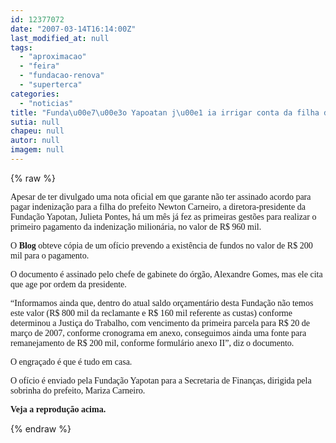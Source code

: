 ```yaml
---
id: 12377072
date: "2007-03-14T16:14:00Z"
last_modified_at: null
tags:
  - "aproximacao"
  - "feira"
  - "fundacao-renova"
  - "superterca"
categories:
  - "noticias"
title: "Funda\u00e7\u00e3o Yapoatan j\u00e1 ia irrigar conta da filha de Newton com R$ 200 mil na pr\u00f3xima ter\u00e7a-feira"
sutia: null
chapeu: null
autor: null
imagem: null
---
```

{% raw %}
<p><P><FONT face=Verdana>Apesar de ter divulgado uma nota oficial em que garante não ter assinado acordo para pagar indenização para a filha do prefeito Newton Carneiro, a diretora-presidente da Fundação Yapotan, Julieta Pontes, há um mês já fez as primeiras gestões para realizar o primeiro pagamento da indenização milionária, no valor de R$ 960 mil.</FONT></P></p>
<p><P><FONT face=Verdana>O <STRONG>Blog</STRONG> obteve cópia de um ofício prevendo a existência de fundos no valor de R$ 200 mil para o pagamento.</FONT></P></p>
<p><P><FONT face=Verdana>O documento é assinado pelo chefe de gabinete do órgão, Alexandre Gomes, mas ele cita que age por ordem da presidente.</FONT></P></p>
<p><P><FONT face=Verdana>“Informamos ainda que, dentro do atual saldo orçamentário desta Fundação não temos este valor (R$ 800 mil da reclamante e R$ 160 mil referente as custas) conforme determinou a Justiça do Trabalho, com vencimento da primeira parcela para R$ 20 de março de 2007, conforme cronograma em anexo, conseguimos ainda uma fonte para remanejamento de R$ 200 mil, conforme formulário anexo II”, diz o documento.</FONT></P></p>
<p><P><FONT face=Verdana>O engraçado é que é tudo em casa.</FONT></P></p>
<p><P><FONT face=Verdana>O ofício é enviado pela Fundação Yapotan para a Secretaria de Finanças, dirigida pela sobrinha do prefeito, Mariza Carneiro.</FONT></P></p>
<p><P><FONT face=Verdana><STRONG>Veja a reprodução acima.</STRONG></FONT></P> </p>
{% endraw %}